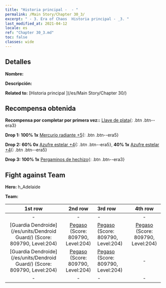 ```yaml
---
title: "Historia principal -  - "
permalink: /Main Story/Chapter 30_3/
excerpt: " - 3. Era of Chaos  Historia principal - _3. "
last_modified_at: 2021-04-12
locale: es
ref: "Chapter 30_3.md"
toc: false
classes: wide
---
```


## Detalles

 **Nombre:** 

 **Descripción:** 

 **Related to:** [Historia principal ](/es/Main Story/Chapter 30/)

## Recompensa obtenida

 **Recompensa por completar por primera vez::** [Llave de plata](/es/Items/con_693/){: .btn .btn--era3}

 **Drop 1:** **100% 1x** [Mercurio radiante +5](/es/Items/mat_98/){: .btn .btn--era5}

 **Drop 2:** **60% 0x** [Azufre estelar +4](/es/Items/mat_92/){: .btn .btn--era5}, **40% 1x** [Azufre estelar +4](/es/Items/mat_92/){: .btn .btn--era5}

 **Drop 3:** **100% 1x** [Pergaminos de hechizo](/es/Items/con_694/){: .btn .btn--era3}


## Fight against Team
 **Hero:** h_Adelaide

 **Team:**


  | 1st row | 2nd row | 3rd row | 4th row |
  |:----:|:----:|:----|:----:|
  | - | - | - | - |
  | [Guardia Dendroide](/es/units/Dendroid Guard/) (Score: 809790, Level:204)  | [Pegaso](/es/units/Pegasus/) (Score: 809790, Level:204)  | [Pegaso](/es/units/Pegasus/) (Score: 809790, Level:204)  | [Pegaso](/es/units/Pegasus/) (Score: 809790, Level:204)  |
  | [Guardia Dendroide](/es/units/Dendroid Guard/) (Score: 809790, Level:204)  | [Pegaso](/es/units/Pegasus/) (Score: 809790, Level:204)  | [Pegaso](/es/units/Pegasus/) (Score: 809790, Level:204)  | - |
  | - | - | - | - |


